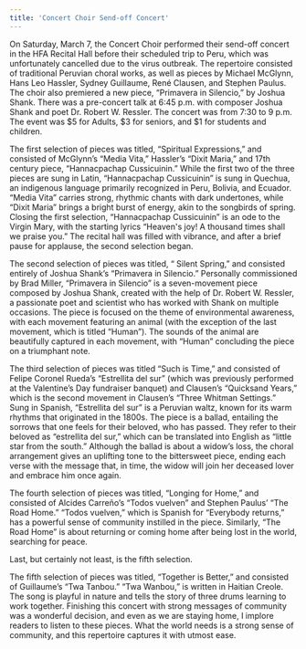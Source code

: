 ```yaml
---
title: 'Concert Choir Send-off Concert'
---
```


On Saturday, March 7, the Concert Choir performed their send-off concert in the HFA Recital Hall before their scheduled trip to Peru, which was unfortunately cancelled due to the virus outbreak. The repertoire consisted of traditional Peruvian choral works, as well as pieces by Michael McGlynn, Hans Leo Hassler, Sydney Guillaume, René Clausen, and Stephen Paulus. The choir also premiered a new piece, “Primavera in Silencio,” by Joshua Shank. There was a pre-concert talk at 6:45 p.m. with composer Joshua Shank and poet Dr. Robert W. Ressler. The concert was from 7:30 to 9 p.m. The event was $5 for Adults, $3 for seniors, and $1 for students and children.

The first selection of pieces was titled, “Spiritual Expressions,” and consisted of McGlynn’s “Media Vita,” Hassler’s “Dixit Maria,” and 17th century piece, “Hannacpachap Cussicuinin.” While the first two of the three pieces are sung in Latin, “Hannacpachap Cussicuinin” is sung in Quechua, an indigenous language primarily recognized in Peru, Bolivia, and Ecuador. “Media Vita” carries strong, rhythmic chants with dark undertones, while “Dixit Maria” brings a bright burst of energy, akin to the songbirds of spring. Closing the first selection, “Hannacpachap Cussicuinin” is an ode to the Virgin Mary, with the starting lyrics “Heaven's joy! A thousand times shall we praise you.” The recital hall was filled with vibrance, and after a brief pause for applause, the second selection began.

The second selection of pieces was titled, “ Silent Spring,” and consisted entirely of Joshua Shank’s “Primavera in Silencio.” Personally commissioned by Brad Miller, “Primavera in Silencio” is a seven-movement piece composed by Joshua Shank, created with the help of Dr. Robert W. Ressler, a passionate poet and scientist who has worked with Shank on multiple occasions. The piece is focused on the theme of environmental awareness, with each movement featuring an animal (with the exception of the last movement, which is titled “Human”). The sounds of the animal are beautifully captured in each movement, with “Human” concluding the piece on a triumphant note.

The third selection of pieces was titled “Such is Time,” and consisted of Felipe Coronel Rueda’s “Estrellita del sur” (which was previously performed at the Valentine’s Day fundraiser banquet) and Clausen’s “Quicksand Years,” which is the second movement in Clausen’s “Three Whitman Settings.” 
Sung in Spanish, “Estrellita del sur” is a Peruvian waltz, known for its warm rhythms that originated in the 1800s. The piece is a ballad, entailing the sorrows that one feels for their beloved, who has passed. They refer to their beloved as “estrellita del sur,” which can be translated into English as “little star from the south.” Although the ballad is about a widow’s loss, the choral arrangement gives an uplifting tone to the bittersweet piece, ending each verse with the message that, in time, the widow will join her deceased lover and embrace him once again.

The fourth selection of pieces was titled, “Longing for Home,” and consisted of Alcides Carreño’s “Todos vuelven” and Stephen Paulus’ “The Road Home.” “Todos vuelven,” which is Spanish for “Everybody returns,” has a powerful sense of community instilled in the piece. Similarly, “The Road Home” is about returning or coming home after being lost in the world, searching for peace.

Last, but certainly not least, is the fifth selection.

The fifth selection of pieces was titled, “Together is Better,” and consisted of Guillaume’s “Twa Tanbou.” “Twa Wanbou,” is written in Haitian Creole. The song is playful in nature and tells the story of three drums learning to work together. Finishing this concert with strong messages of community was a wonderful decision, and even as we are staying home, I implore readers to listen to these pieces. What the world needs is a strong sense of community, and this repertoire captures it with utmost ease.